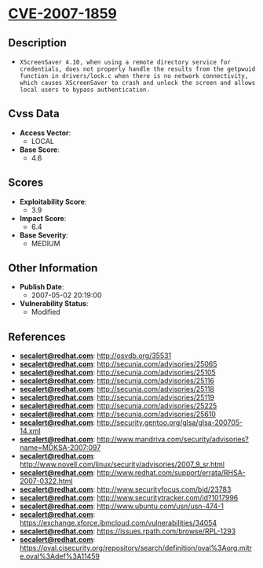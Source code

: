 
# [CVE-2007-1859](https://cve.mitre.org/cgi-bin/cvename.cgi?name=CVE-2007-1859)

## Description

- `XScreenSaver 4.10, when using a remote directory service for credentials, does not properly handle the results from the getpwuid function in drivers/lock.c when there is no network connectivity, which causes XScreenSaver to crash and unlock the screen and allows local users to bypass authentication.`

## Cvss Data

- **Access Vector**:
  - LOCAL
- **Base Score**:
  - 4.6

## Scores

- **Exploitability Score**:
  - 3.9
- **Impact Score**:
  - 6.4
- **Base Severity**:
  - MEDIUM

## Other Information

- **Publish Date**:
  - 2007-05-02 20:19:00
- **Vulnerability Status**:
  - Modified

## References

- **secalert@redhat.com**: http://osvdb.org/35531
- **secalert@redhat.com**: http://secunia.com/advisories/25065
- **secalert@redhat.com**: http://secunia.com/advisories/25105
- **secalert@redhat.com**: http://secunia.com/advisories/25116
- **secalert@redhat.com**: http://secunia.com/advisories/25118
- **secalert@redhat.com**: http://secunia.com/advisories/25119
- **secalert@redhat.com**: http://secunia.com/advisories/25225
- **secalert@redhat.com**: http://secunia.com/advisories/25610
- **secalert@redhat.com**: http://security.gentoo.org/glsa/glsa-200705-14.xml
- **secalert@redhat.com**: http://www.mandriva.com/security/advisories?name=MDKSA-2007:097
- **secalert@redhat.com**: http://www.novell.com/linux/security/advisories/2007_9_sr.html
- **secalert@redhat.com**: http://www.redhat.com/support/errata/RHSA-2007-0322.html
- **secalert@redhat.com**: http://www.securityfocus.com/bid/23783
- **secalert@redhat.com**: http://www.securitytracker.com/id?1017996
- **secalert@redhat.com**: http://www.ubuntu.com/usn/usn-474-1
- **secalert@redhat.com**: https://exchange.xforce.ibmcloud.com/vulnerabilities/34054
- **secalert@redhat.com**: https://issues.rpath.com/browse/RPL-1293
- **secalert@redhat.com**: https://oval.cisecurity.org/repository/search/definition/oval%3Aorg.mitre.oval%3Adef%3A11459
